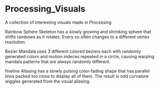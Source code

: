 # Processing_Visuals
A collection of interesting visuals made in Processing


Rainbow Sphere Skeleton has a slowly growing and shrinking sphere that shifts rainbows as it rotates. Every so often changes to a different vertex resolution.

Bezier Mandala uses 3 different colored beziers each with randomly generated colors and motion indeces repeated in a circle, causing warping mandala patterns that are always randomly different.

fineline Aliasing has a slowly pulsing color-fading shape that has parallel lines packed too close to display all of them. The result is odd curvature wiggles generated from the visual aliasing.
